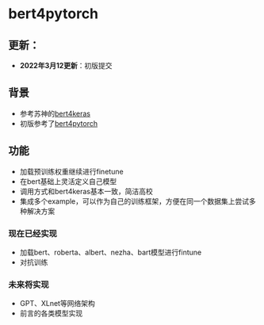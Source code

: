 # bert4pytorch

## 更新：

- **2022年3月12更新**：初版提交
  
  

## 背景
- 参考苏神的[bert4keras](https://github.com/bojone/bert4keras)
- 初版参考了[bert4pytorch](https://github.com/MuQiuJun-AI/bert4pytorch)

## 功能
- 加载预训练权重继续进行finetune
- 在bert基础上灵活定义自己模型
- 调用方式和bert4keras基本一致，简洁高校
- 集成多个example，可以作为自己的训练框架，方便在同一个数据集上尝试多种解决方案

### 现在已经实现

- 加载bert、roberta、albert、nezha、bart模型进行fintune
- 对抗训练

### 未来将实现
- GPT、XLnet等网络架构
- 前言的各类模型实现

